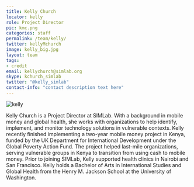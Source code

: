 ```yaml
---
title: Kelly Church
locator: kelly
role: Project Director
pic: kmc.png
categories: staff
permalink: /team/kelly/
twitter: kellyMchurch
image: kelly_big.jpg
layout: team
tags:
- credit
email: kellychurch@simlab.org
skype: kchurch_simlab
twitter: "@kelly_simlab"
contact-info: "contact description text here"
---
```

![kelly]({{site.baseurl}}/images/kelly_big.jpg)

Kelly Church is a Project Director at SIMLab. With a background in mobile money and global health, she works with organizations to help identify, implement, and monitor technology solutions in vulnerable contexts. Kelly recently finished implementing a two-year mobile money project in Kenya, funded by the UK Department for International Development under the Global Poverty Action Fund. The project helped last-mile organizations, serving vulnerable groups in Kenya to transition from using cash to mobile money. Prior to joining SIMLab, Kelly supported health clinics in Nairobi and San Francisco. Kelly holds a Bachelor of Arts in International Studies and Global Health from the Henry M. Jackson School at the University of Washington.

